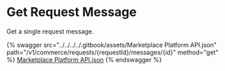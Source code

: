 # Get Request Message

Get a single request message.

{% swagger src="../../../../.gitbook/assets/Marketplace Platform API.json" path="/v1/commerce/requests/{requestId}/messages/{id}" method="get" %}
[Marketplace Platform API.json](<../../../../.gitbook/assets/Marketplace Platform API.json>)
{% endswagger %}
